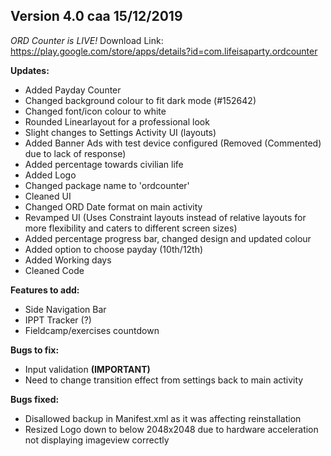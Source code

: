 ## Version 4.0 caa 15/12/2019

*ORD Counter is LIVE!*
Download Link: https://play.google.com/store/apps/details?id=com.lifeisaparty.ordcounter

**Updates:**
* Added Payday Counter
* Changed background colour to fit dark mode (#152642)
* Changed font/icon colour to white
* Rounded Linearlayout for a professional look
* Slight changes to Settings Activity UI (layouts)
* Added Banner Ads with test device configured (Removed (Commented) due to lack of response)
* Added percentage towards civilian life
* Added Logo
* Changed package name to 'ordcounter'
* Cleaned UI
* Changed ORD Date format on main activity
* Revamped UI (Uses Constraint layouts instead of relative layouts for more flexibility and caters to different screen sizes)
* Added percentage progress bar, changed design and updated colour
* Added option to choose payday (10th/12th)
* Added Working days
* Cleaned Code

**Features to add:**
* Side Navigation Bar
* IPPT Tracker (?)
* Fieldcamp/exercises countdown

**Bugs to fix:**
* Input validation **(IMPORTANT)**
* Need to change transition effect from settings back to main activity

**Bugs fixed:**
* Disallowed backup in Manifest.xml as it was affecting reinstallation
* Resized Logo down to below 2048x2048 due to hardware acceleration not displaying imageview correctly
